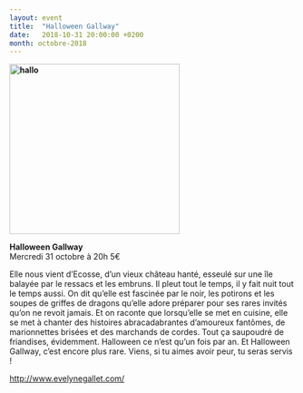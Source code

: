 ```yaml
---
layout: event
title:  "Halloween Gallway"
date:   2018-10-31 20:00:00 +0200
month: octobre-2018
---
```

<span style="font-weight:400;"><b><img class="alignleft size-medium wp-image-5289" src="https://agendarts.files.wordpress.com/2018/08/hallo.jpg?w=300" alt="hallo" width="300" height="300" /></b></span>

<span style="font-weight:400;"><b>Halloween Gallway<br /> </b></span><span style="font-weight:400;">Mercredi 31 octobre à 20h </span><span style="font-weight:400;">5€</span>

<span style="font-weight:400;">Elle nous vient d’Ecosse, d’un vieux château hanté, esseulé sur une île balayée par le ressacs et les embruns. Il pleut tout le temps, il y fait nuit tout le temps aussi. On dit qu’elle est fascinée par le noir, les potirons et les soupes de griffes de dragons qu’elle adore préparer pour ses rares invités qu’on ne revoit jamais. Et on raconte que lorsqu’elle se met en cuisine, elle se met à chanter des histoires abracadabrantes d’amoureux fantômes, de marionnettes brisées et des marchands de cordes. </span><span style="font-weight:400;">Tout ça saupoudré de friandises, évidemment. </span><span style="font-weight:400;">Halloween ce n’est qu’un fois par an. </span><span style="font-weight:400;">Et Halloween Gallway, c’est encore plus rare. </span><span style="font-weight:400;">Viens, si tu aimes avoir peur, tu seras servis !</span>

[<span style="font-weight:400;">http://www.evelynegallet.com/</span>](http://www.evelynegallet.com/)